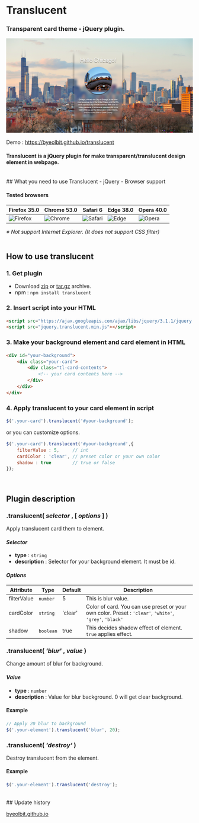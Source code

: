 # Translucent
### Transparent card theme - jQuery plugin.
<img src="https://github.com/byeolbit/byeolbit.github.io/raw/master/title.png?raw=true" alt="Title image" style="max-width:100%;">

Demo : https://byeolbit.github.io/translucent

#### **Translucent** is a jQuery plugin for make transparent/translucent design element in webpage.
<br/>
## What you need to use Translucent
- jQuery
- Browser support

#### Tested browsers

Firefox 35.0 | Chrome 53.0  | Safari 6 | Edge 38.0 | Opera 40.0
--------|--------|--------|------|-------
<img src="https://github.com/alrra/browser-logos/raw/master/src/firefox/firefox_128x128.png" alt="Firefox"> | <img src="https://github.com/alrra/browser-logos/raw/master/src/chrome/chrome_128x128.png" alt="Chrome"> | <img src="https://github.com/alrra/browser-logos/raw/master/src/safari/safari_128x128.png" alt="Safari"> | <img src="https://github.com/alrra/browser-logos/raw/master/src/edge/edge_128x128.png" alt="Edge"> | <img src="https://github.com/alrra/browser-logos/raw/master/src/opera/opera_128x128.png" alt="Opera">

*※ Not support Internet Explorer. (It does not support CSS filter)*
<br/>
<br/>

## How to use translucent

### 1. Get plugin
- Download [zip](https://github.com/byeolbit/translucent/archive/master.zip) or [tar.gz](https://github.com/byeolbit/translucent/archive/master.tar.gz) archive.
- npm : `npm install translucent`

### 2. Insert script into your HTML
```html
<script src="https://ajax.googleapis.com/ajax/libs/jquery/3.1.1/jquery.min.js"></script>
<script src="jquery.translucent.min.js"></script>
```

### 3. Make your background element and card element in HTML

```html
<div id="your-background">
    <div class="your-card">
        <div class="tl-card-contents">
            <!-- your card contents here -->
        </div>
    </div>
</div>
```


### 4. Apply translucent to your card element in script

```javascript
$('.your-card').translucent('#your-background');
```
or you can customize options.


```javascript
$('.your-card').translucent('#your-background',{
    filterValue : 5,     // int
    cardColor : 'clear', // preset color or your own color
    shadow : true        // true or false
});
```

<br/>

## Plugin description

### .translucent( *selector* , [ *options* ] )
Apply translucent card them to element.

#### *Selector*
+ **type** : `string`
+ **description** : Selector for your background element. It must be id.

#### *Options*

Attribute | Type | Default | Description
--------- | ---- | ------- | -----------
filterValue | `number` | 5 | This is blur value.
cardColor | `string` | 'clear' | Color of card. You can use preset or your own color. Preset : `'clear'`, `'white'`, `'grey'`, `'black'`
shadow | `boolean` | true | This decides shadow effect of element. `true` applies effect.

### .translucent( *'blur'* , *value* )
Change amount of blur for background.

#### *Value*
+ **type** : `number`
+ **description** : Value for blur background. 0 will get clear background.

#### Example
```javascript
// Apply 20 blur to background
$('.your-element').translucent('blur', 20);
```

### .translucent( *'destroy'* )
Destroy translucent from the element.

#### Example
```javascript
$('.your-element').translucent('destroy');
```

<br/>
## Update history

[byeolbit.github.io](https://byeolbit.github.io/translucent/2017/01/28/translucent-update-history.html) 
